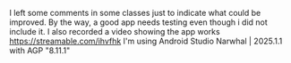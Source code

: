 I left some comments in some classes just to indicate what could be improved. By the way, a good app needs testing even though i did not include it.
I also recorded a video showing the app works https://streamable.com/ihvfhk
I'm using Android Studio Narwhal | 2025.1.1 with AGP "8.11.1"

